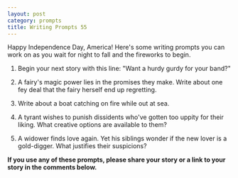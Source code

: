 ```yaml
---
layout: post
category: prompts
title: Writing Prompts 55
---
```


Happy Independence Day, America! Here's some writing prompts you can work on as you wait for night to fall and the fireworks to begin.

<!--except-->

1. Begin your next story with this line: "Want a hurdy gurdy for your band?"

2. A fairy's magic power lies in the promises they make. Write about one fey deal that the fairy herself end up regretting.

3. Write about a boat catching on fire while out at sea.

4. A tyrant wishes to punish dissidents who've gotten too uppity for their liking. What creative options are available to them?

5. A widower finds love again. Yet his siblings wonder if the new lover is a gold-digger. What justifies their suspicions?

**If you use any of these prompts, please share your story or a link to your story in the comments below.**
